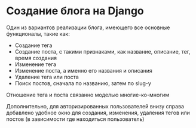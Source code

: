 # Создание блога на Django

Один из вариантов реализации блога, имеющего все основные функционалы, такие как:
- Создание тега
- Создание поста, с такими признаками, как название, описание, тег, время создания
- Изменение тега
- Изменение поста, а именно его названия и описания
- Удаление тега или поста
- Поиск постов, сначала по названию, затем по slug-у

Отношение тега и поста связанно моделью многие-ко-многим

Дополнительно, для авторизированных пользователей внизу справа добавлено удобное окно для создания, изменения, удаления тегов или постов (в зависимости где находиться пользователь)


